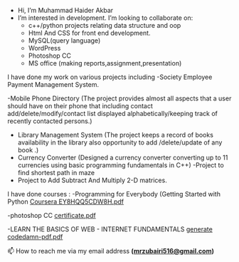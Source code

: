 
-  Hi, I’m Muhammad Haider Akbar 
- I’m interested in development.
I’m looking to collaborate on:
   - c++/python projects relating data structure  and oop 
   - Html And CSS for front end development.
   - MySQL(query language)
   -  WordPress 
   -  Photoshop CC
    - MS office  (making reports,assignment,presentation)


I have  done my work on various projects  including 
-Society Employee Payment Management System.

-Mobile Phone Directory (The project provides almost all aspects that a user should have on their phone
                        that including contact add/delete/modify/contact list displayed alphabetically/keeping track of 
                        recently contacted persons.)
- Library Management System (The project keeps a record of books availability in the library also opportunity to add /delete/update of any book .)
- Currency Converter (Designed  a currency converter converting up to 11 currencies  using basic  programming fundamentals in C++)
 -Project to find shortest path in maze
- Project to Add Subtract And Multiply 2-D matrices.

I have done courses :
-Programming for Everybody (Getting Started with  Python
 [Coursera EY8HQQ5CDW8H.pdf](https://github.com/Haider516/Haider516/files/9298475/Coursera.EY8HQQ5CDW8H.pdf)

-photoshop CC
[certificate.pdf](https://github.com/Haider516/Haider516/files/9298477/certificate.pdf)

-LEARN THE BASICS OF WEB - INTERNET FUNDAMENTALS
[generate codedamn-pdf.pdf](https://github.com/Haider516/Haider516/files/9298478/generate.codedamn-pdf.pdf)

📫 How to reach me via my email address **(mrzubairi516@gmail.com)**
<!---
Haider516/Haider516 is a ✨ special ✨ repository because its `README.md` (this file) appears on your GitHub profile.
You can click the Preview link to take a look at your changes.
--->
